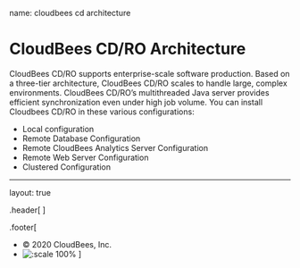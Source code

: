name: cloudbees cd architecture
# CloudBees CD/RO Architecture

CloudBees CD/RO supports enterprise-scale software production. Based on a three-tier architecture, CloudBees CD/RO scales to handle large, complex environments. CloudBees CD/RO’s multithreaded Java server provides efficient synchronization even under high job volume.  You can install Cloudbees CD/RO in these various configurations:

- Local configuration
- Remote Database Configuration
- Remote CloudBees Analytics Server Configuration
- Remote Web Server Configuration
- Clustered Configuration

---
layout: true

.header[
]

.footer[
- © 2020 CloudBees, Inc.
- ![:scale 100%](../img/CloudBees-Submark-Full-Color.svg)
]
